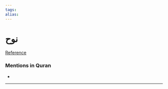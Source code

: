 ```yaml
---
tags: 
alias: 
---
```


# نوح

[Reference](https://corpus.quran.com/concept.jsp?id=nuh)

### Mentions in Quran
- 

---

